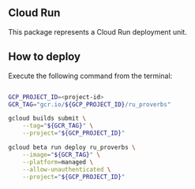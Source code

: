 Cloud Run
-------

This package represents a Cloud Run deployment unit.

## How to deploy

Execute the following command from the terminal:

```bash

GCP_PROJECT_ID=<project-id>
GCR_TAG="gcr.io/${GCP_PROJECT_ID}/ru_proverbs"

gcloud builds submit \
    --tag="${GCR_TAG}" \
    --project="${GCP_PROJECT_ID}"

gcloud beta run deploy ru_proverbs \
    --image="${GCR_TAG}" \
    --platform=managed \
    --allow-unauthenticated \
    --project="${GCP_PROJECT_ID}"

```
